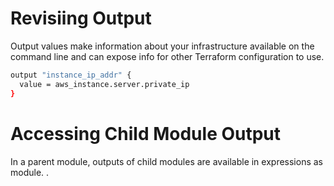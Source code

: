 # Revisiing Output
Output values make information about your infrastructure available on the command line and can expose info for other Terraform configuration to use. 

```sh
output "instance_ip_addr" {
  value = aws_instance.server.private_ip
}
```

# Accessing Child Module Output
In a parent module, outputs of child modules are available in expressions as module. <MODULE NAME>.<OUTPUT NAME>
